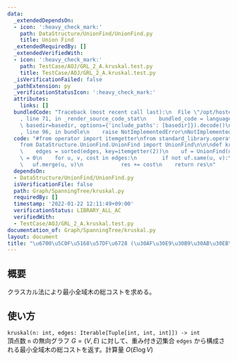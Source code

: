 ```yaml
---
data:
  _extendedDependsOn:
  - icon: ':heavy_check_mark:'
    path: DataStructure/UnionFind/UnionFind.py
    title: Union Find
  _extendedRequiredBy: []
  _extendedVerifiedWith:
  - icon: ':heavy_check_mark:'
    path: TestCase/AOJ/GRL_2_A.kruskal.test.py
    title: TestCase/AOJ/GRL_2_A.kruskal.test.py
  _isVerificationFailed: false
  _pathExtension: py
  _verificationStatusIcon: ':heavy_check_mark:'
  attributes:
    links: []
  bundledCode: "Traceback (most recent call last):\n  File \"/opt/hostedtoolcache/Python/3.10.4/x64/lib/python3.10/site-packages/onlinejudge_verify/documentation/build.py\"\
    , line 71, in _render_source_code_stat\n    bundled_code = language.bundle(stat.path,\
    \ basedir=basedir, options={'include_paths': [basedir]}).decode()\n  File \"/opt/hostedtoolcache/Python/3.10.4/x64/lib/python3.10/site-packages/onlinejudge_verify/languages/python.py\"\
    , line 96, in bundle\n    raise NotImplementedError\nNotImplementedError\n"
  code: "#from operator import itemgetter\nfrom standard_library.operator import itemgetter\n\
    from DataStructure.UnionFind.UnionFind import UnionFind\n\n\ndef kruskal(n, edges):\n\
    \    edges = sorted(edges, key=itemgetter(2))\n    uf = UnionFind(n)\n    res\
    \ = 0\n    for u, v, cost in edges:\n        if not uf.same(u, v):\n         \
    \   uf.merge(u, v)\n            res += cost\n    return res\n"
  dependsOn:
  - DataStructure/UnionFind/UnionFind.py
  isVerificationFile: false
  path: Graph/SpanningTree/kruskal.py
  requiredBy: []
  timestamp: '2022-01-22 12:11:49+09:00'
  verificationStatus: LIBRARY_ALL_AC
  verifiedWith:
  - TestCase/AOJ/GRL_2_A.kruskal.test.py
documentation_of: Graph/SpanningTree/kruskal.py
layout: document
title: "\u6700\u5C0F\u5168\u57DF\u6728 (\u30AF\u30E9\u30B9\u30AB\u30EB\u6CD5)"
---
```


## 概要
クラスカル法により最小全域木の総コストを求める。

## 使い方
`kruskal(n: int, edges: Iterable[Tuple[int, int, int]]) -> int`  
頂点数 `n` の無向グラフ $G=(V, E)$ に対して、重み付き辺集合 `edges` から構成される最小全域木の総コストを返す。計算量 $O(E\log V)$
